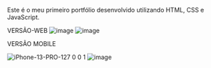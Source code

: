 Este é o meu primeiro portfólio desenvolvido utilizando HTML, CSS e JavaScript.


VERSÃO-WEB
![image](https://github.com/gxstavoqy/portfolio/assets/162361215/20949ec5-b761-4446-870f-ec2e4eb92189)
![image](https://github.com/gxstavoqy/portfolio/assets/162361215/2e63c0a2-ff21-46e9-b93f-44e80185908f)

VERSÃO MOBILE

![iPhone-13-PRO-127 0 0 1](https://github.com/gxstavoqy/portfolio/assets/162361215/211dfa41-f51e-4d4d-b026-b22edad96366) ![image](https://github.com/gxstavoqy/portfolio/assets/162361215/9b922e11-4c65-4d77-98cc-668f12f03b5d)

